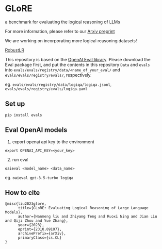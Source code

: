 # GLoRE
a benchmark for evaluating the logical reasoning of LLMs

For more information, please refer to our [Arxiv preprint](https://arxiv.org/abs/2310.09107)

We are working on incorporating more logical reasoning datasets!

[RobustLR](https://github.com/INK-USC/RobustLR)


This repository is based on the [OpenAI Eval library](https://github.com/openai/evals). Please download the Eval package first, and put the contents in this repository `Data` and `evals` into `evals/evals/registry/data/<name_of_your_eval/` and `evals/evals/registry/evals/`, respectively.

eg. `evals/evals/registry/data/logiqa/logiqa.jsonl`, `evals/evals/registry/evals/logiqa.yaml`

## Set up
`pip install evals`

## Eval OpenAI models
1. export openai api key to the environment

```export OPENAI_API_KEY=<your_key>```

2. run eval

```oaieval <model_name> <data_name>```

eg. `oaieval gpt-3.5-turbo logiqa`

## How to cite
```
@misc{liu2023glore,
      title={GLoRE: Evaluating Logical Reasoning of Large Language Models}, 
      author={Hanmeng liu and Zhiyang Teng and Ruoxi Ning and Jian Liu and Qiji Zhou and Yue Zhang},
      year={2023},
      eprint={2310.09107},
      archivePrefix={arXiv},
      primaryClass={cs.CL}
}
```
